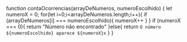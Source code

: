 function contaOcorrencias(arrayDeNumeros, numeroEscolhido) {
  let numeroX = 0;
  for(let i=0;i<arrayDeNumeros.length;i++){
    if (arrayDeNumeros[i] === numeroEscolhido){
      numeroX++
    }
  }
  if (numeroX === 0){
    return  "Número não encontrado"
  }else{
    return `O número ${numeroEscolhido} aparece ${numeroX}x`
  }
}
